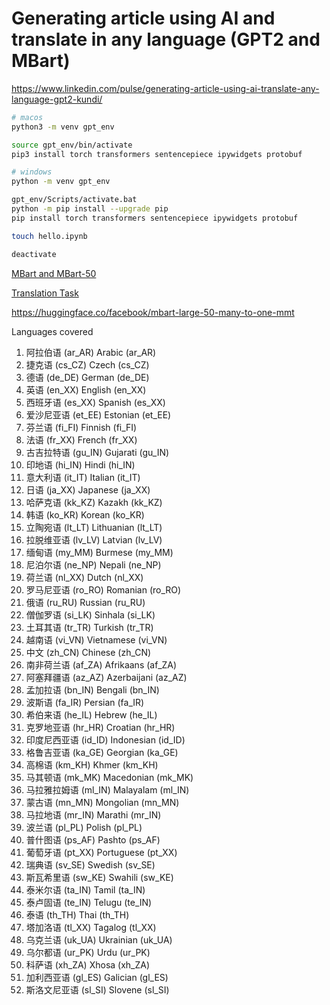 # Generating article using AI and translate in any language (GPT2 and MBart)

<https://www.linkedin.com/pulse/generating-article-using-ai-translate-any-language-gpt2-kundi/>

```sh
# macos
python3 -m venv gpt_env

source gpt_env/bin/activate
pip3 install torch transformers sentencepiece ipywidgets protobuf

# windows
python -m venv gpt_env

gpt_env/Scripts/activate.bat
python -m pip install --upgrade pip
pip install torch transformers sentencepiece ipywidgets protobuf

touch hello.ipynb

deactivate
```

[MBart and MBart-50](https://huggingface.co/docs/transformers/model_doc/mbart)

[Translation Task](https://huggingface.co/docs/transformers/tasks/translation)

<https://huggingface.co/facebook/mbart-large-50-many-to-one-mmt>

Languages covered

1. 阿拉伯语 (ar_AR) Arabic (ar_AR)
1. 捷克语 (cs_CZ) Czech (cs_CZ)
1. 德语 (de_DE) German (de_DE)
1. 英语 (en_XX) English (en_XX)
1. 西班牙语 (es_XX) Spanish (es_XX)
1. 爱沙尼亚语 (et_EE) Estonian (et_EE)
1. 芬兰语 (fi_FI) Finnish (fi_FI)
1. 法语 (fr_XX) French (fr_XX)
1. 古吉拉特语 (gu_IN) Gujarati (gu_IN)
1. 印地语 (hi_IN) Hindi (hi_IN)
1. 意大利语 (it_IT) Italian (it_IT)
1. 日语 (ja_XX) Japanese (ja_XX)
1. 哈萨克语 (kk_KZ) Kazakh (kk_KZ)
1. 韩语 (ko_KR) Korean (ko_KR)
1. 立陶宛语 (lt_LT) Lithuanian (lt_LT)
1. 拉脱维亚语 (lv_LV) Latvian (lv_LV)
1. 缅甸语 (my_MM) Burmese (my_MM)
1. 尼泊尔语 (ne_NP) Nepali (ne_NP)
1. 荷兰语 (nl_XX) Dutch (nl_XX)
1. 罗马尼亚语 (ro_RO) Romanian (ro_RO)
1. 俄语 (ru_RU) Russian (ru_RU)
1. 僧伽罗语 (si_LK) Sinhala (si_LK)
1. 土耳其语 (tr_TR) Turkish (tr_TR)
1. 越南语 (vi_VN) Vietnamese (vi_VN)
1. 中文 (zh_CN) Chinese (zh_CN)
1. 南非荷兰语 (af_ZA) Afrikaans (af_ZA)
1. 阿塞拜疆语 (az_AZ) Azerbaijani (az_AZ)
1. 孟加拉语 (bn_IN) Bengali (bn_IN)
1. 波斯语 (fa_IR) Persian (fa_IR)
1. 希伯来语 (he_IL) Hebrew (he_IL)
1. 克罗地亚语 (hr_HR) Croatian (hr_HR)
1. 印度尼西亚语 (id_ID) Indonesian (id_ID)
1. 格鲁吉亚语 (ka_GE) Georgian (ka_GE)
1. 高棉语 (km_KH) Khmer (km_KH)
1. 马其顿语 (mk_MK) Macedonian (mk_MK)
1. 马拉雅拉姆语 (ml_IN) Malayalam (ml_IN)
1. 蒙古语 (mn_MN) Mongolian (mn_MN)
1. 马拉地语 (mr_IN) Marathi (mr_IN)
1. 波兰语 (pl_PL) Polish (pl_PL)
1. 普什图语 (ps_AF) Pashto (ps_AF)
1. 葡萄牙语 (pt_XX) Portuguese (pt_XX)
1. 瑞典语 (sv_SE) Swedish (sv_SE)
1. 斯瓦希里语 (sw_KE) Swahili (sw_KE)
1. 泰米尔语 (ta_IN) Tamil (ta_IN)
1. 泰卢固语 (te_IN) Telugu (te_IN)
1. 泰语 (th_TH) Thai (th_TH)
1. 塔加洛语 (tl_XX) Tagalog (tl_XX)
1. 乌克兰语 (uk_UA) Ukrainian (uk_UA)
1. 乌尔都语 (ur_PK) Urdu (ur_PK)
1. 科萨语 (xh_ZA) Xhosa (xh_ZA)
1. 加利西亚语 (gl_ES) Galician (gl_ES)
1. 斯洛文尼亚语 (sl_SI) Slovene (sl_SI)

